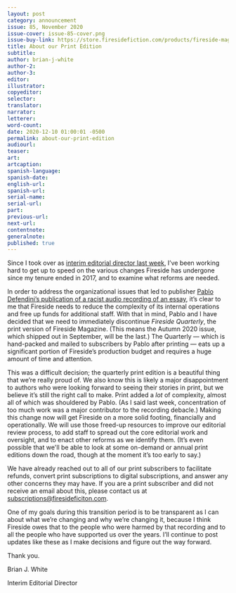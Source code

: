 ```yaml
---
layout: post
category: announcement
issue: 85, November 2020
issue-cover: issue-85-cover.png
issue-buy-link: https://store.firesidefiction.com/products/fireside-magazine-issue-85-november-2020
title: About our Print Edition
subtitle:
author: brian-j-white
author-2:
author-3:
editor:
illustrator:
copyeditor:
selector:
translator:
narrator:
letterer:
word-count:
date: 2020-12-10 01:00:01 -0500
permalink: about-our-print-edition
audiourl:
teaser:
art:
artcaption:
spanish-language:
spanish-date:
english-url:
spanish-url:
serial-name:
serial-url:
part:
previous-url:
next-url:
contentnote:
generalnote:
published: true
---
```


Since I took over as [interim editorial director last week](interim-editorial-director), I’ve been working hard to get up to speed on the various changes Fireside has undergone since my tenure ended in 2017, and to examine what reforms are needed.

In order to address the organizational issues that led to publisher [Pablo Defendini’s publication of a racist audio recording of an essay](regarding-our-audio-recordings), it’s clear to me that Fireside needs to reduce the complexity of its internal operations and free up funds for additional staff. With that in mind, Pablo and I have decided that we need to immediately discontinue _Fireside Quarterly_, the print version of Fireside Magazine. (This means the Autumn 2020 issue, which shipped out in September, will be the last.) The Quarterly — which is hand-packed and mailed to subscribers by Pablo after printing — eats up a significant portion of Fireside’s production budget and requires a huge amount of time and attention.

This was a difficult decision; the quarterly print edition is a beautiful thing that we’re really proud of. We also know this is likely a major disappointment to authors who were looking forward to seeing their stories in print, but we believe it’s still the right call to make. Print added a _lot_ of complexity, almost all of which was shouldered by Pablo. (As I said last week, concentration of too much work was a major contributor to the recording debacle.) Making this change now will get Fireside on a more solid footing, financially and operationally. We will use those freed-up resources to improve our editorial review process, to add staff to spread out the core editorial work and oversight, and to enact other reforms as we identify them. (It’s even possible that we'll be able to look at some on-demand or annual print editions down the road, though at the moment it’s too early to say.)

We have already reached out to all of our print subscribers to facilitate refunds, convert print subscriptions to digital subscriptions, and answer any other concerns they may have. If you are a print subscriber and did not receive an email about this, please contact us at [subscriptions@firesideficiton.com](mailto:subscriptions@firesidefiction.com).

One of my goals during this transition period is to be transparent as I can about what we’re changing and why we’re changing it, because I think Fireside owes that to the people who were harmed by that recording and to all the people who have supported us over the years. I’ll continue to post updates like these as I make decisions and figure out the way forward.

Thank you.

Brian J. White

Interim Editorial Director
